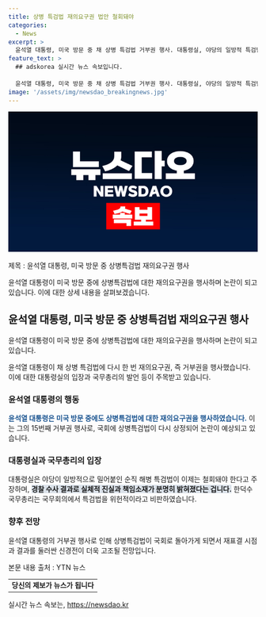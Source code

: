 ```yaml
---
title: 상병 특검법 재의요구권 법안 철회돼야
categories:
  - News
excerpt: >
  윤석열 대통령, 미국 방문 중 채 상병 특검법 거부권 행사. 대통령실, 야당의 일방적 특검법 철회 요구 비판. 이번이 15번째 거부행사로, 재표결 전망. 윤 대통령, 순직 해병 정치적 악용 비판 및 야당과의 대화 복원 요구. YTN 강희경보도.
feature_text: >
  ## adskorea 실시간 뉴스 속보입니다.

  윤석열 대통령, 미국 방문 중 채 상병 특검법 거부권 행사. 대통령실, 야당의 일방적 특검법 철회 요구 비판. 이번이 15번째 거부행사로, 재표결 전망. 윤 대통령, 순직 해병 정치적 악용 비판 및 야당과의 대화 복원 요구. YTN 강희경보도.
image: '/assets/img/newsdao_breakingnews.jpg'
---
```


<p><img src="/assets/img/newsdao_breakingnews.jpg" alt="adskorea 속보" /></p>

<p>제목 : 윤석열 대통령, 미국 방문 중 상병특검법 재의요구권 행사</p>

<p>윤석열 대통령이 미국 방문 중에 상병특검법에 대한 재의요구권을 행사하며 논란이 되고 있습니다. 이에 대한 상세 내용을 살펴보겠습니다.</p>

<h2>윤석열 대통령, 미국 방문 중 상병특검법 재의요구권 행사</h2>

<p>윤석열 대통령이 미국 방문 중에 상병특검법에 대한 재의요구권을 행사하며 논란이 되고 있습니다.</p>

<p data-ke-size="size16">윤석열 대통령이 채 상병 특검법에 다시 한 번 재의요구권, 즉 거부권을 행사했습니다. 이에 대한 대통령실의 입장과 국무총리의 발언 등이 주목받고 있습니다.</p>

<h3>윤석열 대통령의 행동</h3>

<p><b><span style="color: #1a5490;">윤석열 대통령은 미국 방문 중에도 상병특검법에 대한 재의요구권을 행사하였습니다.</span></b> 이는 그의 15번째 거부권 행사로, 국회에 상병특검법이 다시 상정되어 논란이 예상되고 있습니다.</p>

<h3>대통령실과 국무총리의 입장</h3>

<p>대통령실은 야당이 일방적으로 밀어붙인 순직 해병 특검법이 이제는 철회돼야 한다고 주장하며, <b><span style="background-color: #21538527;">경찰 수사 결과로 실체적 진실과 책임소재가 분명히 밝혀졌다는 겁니다.</span></b> 한덕수 국무총리는 국무회의에서 특검법을 위헌적이라고 비판하였습니다.</p>

<h3>향후 전망</h3>

<p>윤석열 대통령의 거부권 행사로 인해 상병특검법이 국회로 돌아가게 되면서 재표결 시점과 결과를 둘러싼 신경전이 더욱 고조될 전망입니다.</p>

<p>본문 내용 출처 : YTN 뉴스</p>

<table>
  <tr>
    <td style="text-align: center; height: 17px;"><b>당신의 제보가 뉴스가 됩니다</b></td>
  </tr>
</table>
실시간 뉴스 속보는, <a href="https://newsdao.kr" rel="dofollow">https://newsdao.kr</a>


